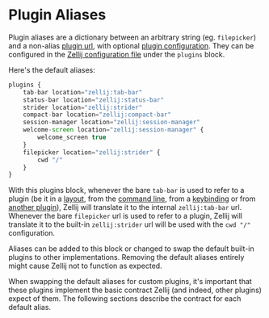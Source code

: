 # Plugin Aliases
Plugin aliases are a dictionary between an arbitrary string (eg. `filepicker`) and a non-alias [plugin url](./plugin-loading.md), with optional [plugin configuration](./plugin-api-configuration.md). They can be configured in the [Zellij configuration file](./configuration.md) under the `plugins` block.

Here's the default aliases:
```javascript
plugins {
    tab-bar location="zellij:tab-bar"
    status-bar location="zellij:status-bar"
    strider location="zellij:strider"
    compact-bar location="zellij:compact-bar"
    session-manager location="zellij:session-manager"
    welcome-screen location="zellij:session-manager" {
        welcome_screen true
    }
    filepicker location="zellij:strider" {
        cwd "/"
    }
}
```
With this plugins block, whenever the bare `tab-bar` is used to refer to a plugin (be it in a [layout](./layouts.md), from the [command line](./zellij-plugin.md), from a [keybinding](./keybindings.md) or from [another plugin](./plugin-pipes.md)), Zellij will translate it to the internal `zellij:tab-bar` url. Whenever the bare `filepicker` url is used to refer to a plugin, Zellij will translate it to the built-in `zellij:strider` url will be used with the `cwd "/"` configuration.

Aliases can be added to this block or changed to swap the default built-in plugins to other implementations. Removing the default aliases entirely might cause Zellij not to function as expected.

When swapping the default aliases for custom plugins, it's important that these plugins implement the basic contract Zellij (and indeed, other plugins) expect of them. The following sections describe the contract for each default alias.
